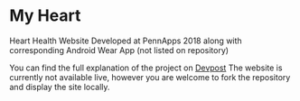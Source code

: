 # My Heart
Heart Health Website
Developed at PennApps 2018 along with corresponding Android Wear App (not listed on repository)

You can find the full explanation of the project on [Devpost](https://devpost.com/software/rjintu-github-io)
The website is currently not available live, however you are welcome to fork the repository and display the site locally. 
